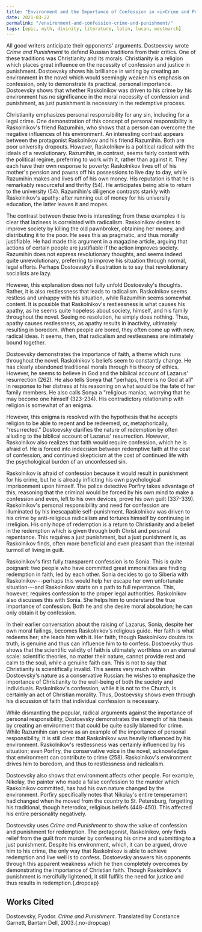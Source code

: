 ```yaml
---
title: "Environment and the Importance of Confession in <i>Crime and Punishment</i>"
date: 2021-03-22
permalink: "/environment-and-confession-crime-and-punishment/"
tags: [epic, myth, divinity, literature, latin, lucan, westmarch]
---
```

All good writers anticipate their opponents' arguments. Dostoevsky wrote
*Crime and Punishment* to defend Russian traditions from their critics.
One of these traditions was Christianity and its morals. Christianity is
a religion which places great influence on the necessity of confession
and justice in punishment. Dostoevsky shows his brilliance in writing by
creating an environment in the novel which would seemingly weaken his
emphasis on confession, only to demonstrate its practical, personal
importance. Dostoevsky shows that whether Raskolnikov was driven to his
crime by his environment has no significance in the moral necessity of
confession and punishment, as just punishment is necessary in the
redemptive process.

Christianity emphasizes personal responsibility for any sin, including
for a legal crime. One demonstration of this concept of personal
responsibility is Raskolnikov's friend Razumihin, who shows that a
person can overcome the negative influences of his environment. An
interesting contrast appears between the protagonist Raskolnikov and his
friend Razumihin. Both are poor university dropouts. However,
Raskolnikov is a political radical with the ideals of a revolutionary.
Razumihin, in contrast, seems fairly content with the political regime,
preferring to work with it, rather than against it. They each have their
own response to poverty: Raskolnikov lives off of his mother's pension
and pawns off his possessions to live day to day, while Razumihin makes
and lives off of his own money. His reputation is that he is remarkably
resourceful and thrifty (54). He anticipates being able to return to the
university (54). Razumihin's diligence contrasts starkly with
Raskolnikov's apathy: after running out of money for his university
education, the latter leaves it and mopes.

The contrast between these two is interesting; from these examples it is
clear that laziness is correlated with radicalism. Raskolnikov desires
to improve society by killing the old pawnbroker, obtaining her money,
and distributing it to the poor. He sees this as pragmatic, and thus
morally justifiable. He had made this argument in a magazine article,
arguing that actions of certain people are justifiable if the action
improves society. Razumihin does not express revolutionary thoughts, and
seems indeed quite unrevolutionary, preferring to improve his situation
through normal, legal efforts. Perhaps Dostoevsky's illustration is to
say that revolutionary socialists are lazy.

However, this explanation does not fully unfold Dostoevsky's thoughts.
Rather, it is also restlessness that leads to radicalism. Raskolnikov
seems restless and unhappy with his situation, while Razumihin seems
somewhat content. It is possible that Raskolnikov's restlessness is what
causes his apathy, as he seems quite hopeless about society, himself,
and his family throughout the novel. Seeing no resolution, he simply
does nothing. Thus, apathy causes restlessness, as apathy results in
inactivity, ultimately resulting in boredom. When people are bored, they
often come up with new, radical ideas. It seems, then, that radicalism
and restlessness are intimately bound together.

Dostoevsky demonstrates the importance of faith, a theme which runs
throughout the novel. Raskolnikov's beliefs seem to constantly change.
He has clearly abandoned traditional morals through his theory of
ethics. However, he seems to believe in God and the biblical account of
Lazarus' resurrection (262). He also tells Sonya that "perhaps, there is
no God at all" in response to her distress at his reasoning on what
would be the fate of her family members. He also calls Sonya a
"religious maniac, worrying that he may become one himself (323-234).
His contradictory relationship with religion is somewhat of an enigma.

However, this enigma is resolved with the hypothesis that he accepts
religion to be able to repent and be redeemed, or, metaphorically,
"resurrected." Dostoevsky clarifies the nature of redemption by often
alluding to the biblical account of Lazarus' resurrection. However,
Raskolnikov also realizes that faith would require confession, which he
is afraid of. He is forced into indecision between redemptive faith at
the cost of confession, and continued skepticism at the cost of
continued life with the psychological burden of an unconfessed sin.

Raskolnikov is afraid of confession because it would result in
punishment for his crime, but he is already inflicting his own
psychological imprisonment upon himself. The police detective Porfiry
takes advantage of this, reasoning that the criminal would be forced by
his own mind to make a confession and even, left to his own devices,
prove his own guilt (337-339). Raskolnikov's personal responsibility and
need for confession are illuminated by his inescapable self-punishment.
Raskolnikov was driven to his crime by anti-religious radicalism and
tortures himself by continuing in irreligion. His only hope of
redemption is a return to Christianity and a belief in the redemption
which is given through both Christ and personal repentance. This
requires a just punishment, but a just punishment is, as Raskolnikov
finds, often more beneficial and even pleasant than the internal turmoil
of living in guilt.

Raskolnikov's first fully transparent confession is to Sonia. This is
quite poignant: two people who have committed great immoralities are
finding redemption in faith, led by each other. Sonia decides to go to
Siberia with Raskolnikov---perhaps this would help her escape her own
unfortunate situation---and Raskolnikov starts on a path to full
repentance. This, however, requires confession to the proper legal
authorities. Raskolnikov also discusses this with Sonia. She helps him
to understand the true importance of confession. Both he and she desire
moral absolution; he can only obtain it by confession.

In their earlier conversation about the raising of Lazarus, Sonia,
despite her own moral failings, becomes Raskolnikov's religious guide.
Her faith is what redeems her; she leads him with it. Her faith, though
Raskolnikov doubts its truth, is genuine and thus can influence him to
to confess. Dostoevsky thus shows that the scientific validity of faith
is ultimately worthless on an eternal scale: scientific theories, no
matter their nature, cannot provide rest and calm to the soul, while a
genuine faith can. This is not to say that Christianity is
scientifically invalid. This seems very much within Dostoevsky's nature
as a conservative Russian: he wishes to emphasize the importance of
Christianity to the well-being of both the society and individuals.
Raskolnikov's confession, while it is not to the Church, is certainly an
act of Christian morality. Thus, Dostoevsky shows even through his
discussion of faith that individual confession is necessary.

While dismantling the popular, radical arguments against the importance
of personal responsibility, Dostoevsky demonstrates the strength of his
thesis by creating an environment that could be quite easily blamed for
crime. While Razumihin can serve as an example of the importance of
personal responsibility, it is still clear that Raskolnikov was heavily
influenced by his environment. Raskolnikov's restlessness was certainly
influenced by his situation; even Porfiry, the conservative voice in the
novel, acknowledges that environment can contribute to crime (258).
Raskolnikov's environment drives him to boredom, and thus to
restlessness and radicalism.

Dostoevsky also shows that environment affects other people. For
example, Nikolay, the painter who made a false confession to the murder
which Raskolnikov committed, has had his own nature changed by the
environment. Porfiry specifically notes that Nikolay's entire
temperament had changed when he moved from the country to St.
Petersburg, forgetting his traditional, though heterodox, religious
beliefs (448-450). This affected his entire personality negatively.

Dostoevsky uses *Crime and Punishment* to show the value of confession
and punishment for redemption. The protagonist, Raskolnikov, only finds
relief from the guilt from murder by confessing his crime and submitting
to a just punishment. Despite his environment, which, it can be argued,
drove him to his crime, the only way that Raskolnikov is able to achieve
redemption and live well is to confess. Dostoevsky answers his opponents
through this apparent weakness which he then completely overcomes by
demonstrating the importance of Christian faith. Though Raskolnikov's
punishment is mercifully lightened, it still fulfills the need for
justice and thus results in redemption.{.dropcap}

## Works Cited

Dostoevsky, Fyodor. *Crime and Punishment*. Translated by Constance
Garnett, Bantam Dell, 2003.{.no-dropcap}
